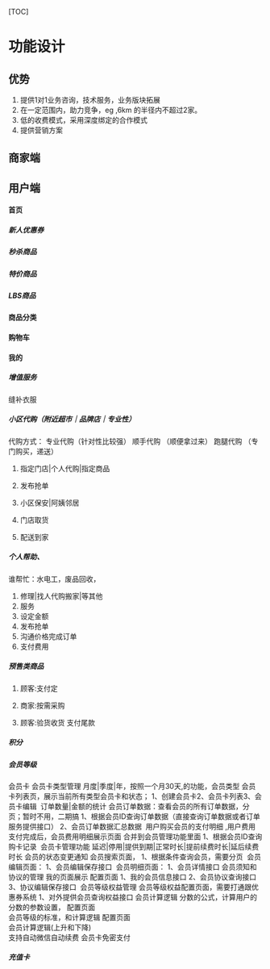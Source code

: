 [TOC]

# 功能设计

## 优势
1. 提供1对1业务咨询，技术服务，业务版块拓展
2.  在一定范围内，助力竞争，eg ,6km 的半径内不超过2家。
3.  低的收费模式，采用深度绑定的合作模式
4.  提供营销方案



##  商家端 
## 用户端

####  首页

##### 新人优惠券

##### 秒杀商品

##### 特价商品

##### LBS商品

####  商品分类



#### 购物车
#### 我的

##### 增值服务

缝补衣服

##### 小区代购（附近超市｜品牌店｜专业性）
代购方式：
专业代购（针对性比较强）
顺手代购 （顺便拿过来）
跑腿代购 （专门购买，递送）



1. 指定门店|个人代购|指定商品

2. 发布抢单

3. 小区保安|阿姨邻居

4. 门店取货

5. 配送到家



##### 个人帮助、

谁帮忙：水电工，废品回收，
1. 修理|找人代购搬家|等其他
2. 服务
3. 设定金额
4. 发布抢单
5. 沟通价格完成订单
6. 支付费用



##### 预售类商品

1. 顾客:支付定

2. 商家:按需采购

3. 顾客:验货收货 支付尾款
##### 积分
##### 

##### 会员等级

会员卡	会员卡类型管理	月度|季度|年，按照一个月30天,的功能，会员类型	会员卡列表页，展示当前所有类型会员卡和状态；	1、创建会员卡2、会员卡列表3、会员卡编辑
​	订单数量|金额的统计		会员订单数据：查看会员的所有订单数据，分页；暂时不用，二期搞	1、根据会员ID查询订单数据（直接查询订单数据或者订单服务提供接口）
2、会员订单数据汇总数据
​	用户购买会员的支付明细	,用户费用支付完成后，会员费用明细展示页面	合并到会员管理功能里面	1、根据会员ID查询购卡记录
​	会员卡管理功能	延迟|停用|提供到期|正常时长|提前续费时长|延后续费时长
会员的状态变更通知	会员搜索页面，	1、根据条件查询会员，需要分页
​			会员编辑页面：	1、会员编辑保存接口
​			会员明细页面：	1、会员详情接口
​	会员须知和协议的管理	我的页面展示	配置页面	1、我的会员信息接口
2、会员协议查询接口
3、协议编辑保存接口
​	会员等级权益管理		会员等级权益配置页面，需要打通跟优惠券系统	1、对外提供会员查询权益接口
​	会员计算逻辑	分数的公式，计算用户的分数的参数设置，	配置页面	
​		会员等级的标准，和计算逻辑	配置页面	
​		会员计算逻辑(上升和下降)		
​	支持自动微信自动续费	会员卡免密支付	

##### 充值卡








